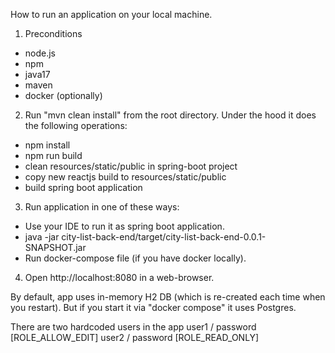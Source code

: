 How to run an application on your local machine.
1. Preconditions
- node.js
- npm
- java17
- maven
- docker (optionally)
2. Run "mvn clean install" from the root directory. Under the hood it does the following operations:
- npm install
- npm run build
- clean resources/static/public in spring-boot project
- copy new reactjs build to resources/static/public
- build spring boot application
3. Run application in one of these ways:
- Use your IDE to run it as spring boot application.
- java -jar city-list-back-end/target/city-list-back-end-0.0.1-SNAPSHOT.jar
- Run docker-compose file (if you have docker locally). 
4. Open http://localhost:8080 in a web-browser.

By default, app uses in-memory H2 DB (which is re-created each time when you restart).
But if you start it via "docker compose" it uses Postgres.

There are two hardcoded users in the app
user1 / password [ROLE_ALLOW_EDIT]
user2 / password [ROLE_READ_ONLY]
